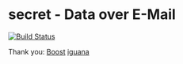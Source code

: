 secret - Data over E-Mail
=========================
[![Build Status](https://travis-ci.org/meolu/walle-web.svg?branch=master)]()

Thank you:
[Boost](http://www.boost.org/)
[iguana](https://github.com/qicosmos/iguana/)
